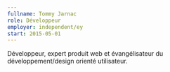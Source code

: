```yaml
---
fullname: Tommy Jarnac
role: Développeur
employer: independent/ey
start: 2015-05-01
---
```


Développeur, expert produit web et évangélisateur du développement/design orienté utilisateur.
